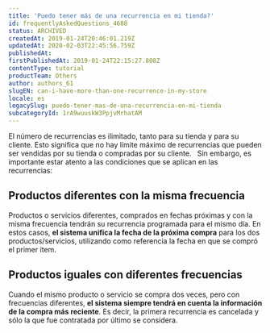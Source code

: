```yaml
---
title: 'Puedo tener más de una recurrencia en mi tienda?'
id: frequentlyAskedQuestions_4688
status: ARCHIVED
createdAt: 2019-01-24T20:46:01.219Z
updatedAt: 2020-02-03T22:45:56.759Z
publishedAt: 
firstPublishedAt: 2019-01-24T22:15:27.808Z
contentType: tutorial
productTeam: Others
author: authors_61
slugEN: can-i-have-more-than-one-recurrence-in-my-store
locale: es
legacySlug: puedo-tener-mas-de-una-recurrencia-en-mi-tienda
subcategoryId: 1rA9wuuskW3PpjvMrhatAM
---
```


El número de recurrencias es ilimitado, tanto para su tienda y para su cliente. Esto significa que no hay límite máximo de recurrencias que pueden ser vendidas por su tienda o compradas por su cliente.
 
Sin embargo, es importante estar atento a las condiciones que se aplican en las recurrencias:
 
## Productos diferentes con la misma frecuencia
Productos o servicios diferentes, comprados en fechas próximas y con la misma frecuencia tendrán su recurrencia programada para el mismo día. En estos casos, __el sistema unifica la fecha de la próxima compra__ para los dos productos/servicios, utilizando como referencia la fecha en que se compró el primer ítem.
 
## Productos iguales con diferentes frecuencias
Cuando el mismo producto o servicio se compra dos veces, pero con frecuencias diferentes, __el sistema siempre tendrá en cuenta la información de la compra más reciente__. Es decir, la primera recurrencia es cancelada y sólo la que fue contratada por último se considera.
